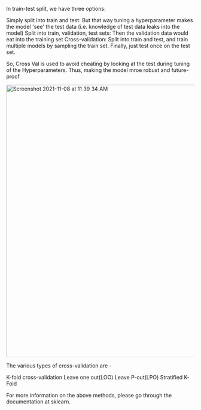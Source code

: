 In train-test split, we have three options:

  Simply split into train and test: But that way tuning a hyperparameter makes the model 'see' the test data (i.e. knowledge of test data leaks into the model)
  Split into train, validation, test sets: Then the validation data would eat into the training set
  Cross-validation: Split into train and test, and train multiple models by sampling the train set. Finally, just test once on the test set.
  
So, Cross Val is used to avoid cheating by looking at the test during tuning of the Hyperparameters. Thus, making the model mroe robust and future-proof.

<img width="727" alt="Screenshot 2021-11-08 at 11 39 34 AM" src="https://user-images.githubusercontent.com/61674750/140693052-b6fde009-faf8-41f8-a726-cdb54ea327bb.png">

The various types of cross-validation are -

  K-fold cross-validation
  Leave one out(LOO)
  Leave P-out(LPO)
  Stratified K-Fold

For more information on the above methods, please go through the documentation at sklearn.
